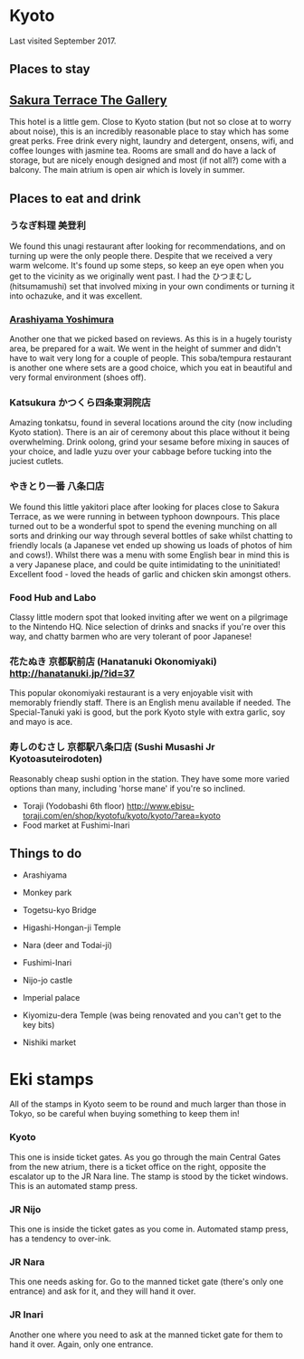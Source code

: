 # Kyoto
Last visited September 2017.

## Places to stay

## [Sakura Terrace The Gallery](http://sakuraterrace-gallery.jp/en/)
This hotel is a little gem. Close to Kyoto station (but not so close at to worry about noise), this is an incredibly reasonable place to stay which has some great perks. Free drink every night, laundry and detergent, onsens, wifi, and coffee lounges with jasmine tea. Rooms are small and do have a lack of storage, but are nicely enough designed and most (if not all?) come with a balcony. The main atrium is open air which is lovely in summer.

## Places to eat and drink

### うなぎ料理 美登利
We found this unagi restaurant after looking for recommendations, and on turning up were the only people there. Despite that we received a very warm welcome. It's found up some steps, so keep an eye open when you get to the vicinity as we originally went past. I had the ひつまむし (hitsumamushi) set that involved mixing in your own condiments or turning it into ochazuke, and it was excellent.

### [Arashiyama Yoshimura](http://www.arashiyama-yoshimura.com/soba/)
Another one that we picked based on reviews. As this is in a hugely touristy area, be prepared for a wait. We went in the height of summer and didn't have to wait very long for a couple of people. This soba/tempura restaurant is another one where sets are a good choice, which you eat in beautiful and very formal environment (shoes off).

### Katsukura かつくら四条東洞院店
Amazing tonkatsu, found in several locations around the city (now including Kyoto station). There is an air of ceremony about this place without it being overwhelming. Drink oolong, grind your sesame before mixing in sauces of your choice, and ladle yuzu over your cabbage before tucking into the juciest cutlets.

### やきとり一番 八条口店
We found this little yakitori place after looking for places close to Sakura Terrace, as we were running in between typhoon downpours. This place turned out to be a wonderful spot to spend the evening munching on all sorts and drinking our way through several bottles of sake whilst chatting to friendly locals (a Japanese vet ended up showing us loads of photos of him and cows!). Whilst there was a menu with some English bear in mind this is a very Japanese place, and could be quite intimidating to the uninitiated! Excellent food - loved the heads of garlic and chicken skin amongst others.

### Food Hub and Labo
Classy little modern spot that looked inviting after we went on a pilgrimage to the Nintendo HQ. Nice selection of drinks and snacks if you're over this way, and chatty barmen who are very tolerant of poor Japanese!

### 花たぬき 京都駅前店 (Hanatanuki Okonomiyaki) http://hanatanuki.jp/?id=37
This popular okonomiyaki restaurant is a very enjoyable visit with memorably friendly staff. There is an English menu available if needed. The Special-Tanuki yaki is good, but the pork Kyoto style with extra garlic, soy and mayo is ace.

### 寿しのむさし 京都駅八条口店 (Sushi Musashi Jr Kyotoasuteirodoten)
Reasonably cheap sushi option in the station. They have some more varied options than many, including 'horse mane' if you're so inclined.

- Toraji (Yodobashi 6th floor) http://www.ebisu-toraji.com/en/shop/kyotofu/kyoto/kyoto/?area=kyoto
- Food market at Fushimi-Inari


## Things to do
- Arashiyama
- Monkey park
- Togetsu-kyo Bridge

- Higashi-Hongan-ji Temple
- Nara (deer and Todai-ji)
- Fushimi-Inari
- Nijo-jo castle
- Imperial palace
- Kiyomizu-dera Temple (was being renovated and you can't get to the key bits)
- Nishiki market

# Eki stamps

All of the stamps in Kyoto seem to be round and much larger than those in Tokyo, so be careful when buying something to keep them in!

### Kyoto
This one is inside ticket gates. As you go through the main Central Gates from the new atrium, there is a ticket office on the right, opposite the escalator up to the JR Nara line. The stamp is stood by the ticket windows. This is an automated stamp press.

### JR Nijo
This one is inside the ticket gates as you come in. Automated stamp press, has a tendency to over-ink.

### JR Nara
This one needs asking for. Go to the manned ticket gate (there's only one entrance) and ask for it, and they will hand it over.

### JR Inari
Another one where you need to ask at the manned ticket gate for them to hand it over. Again, only one entrance.
